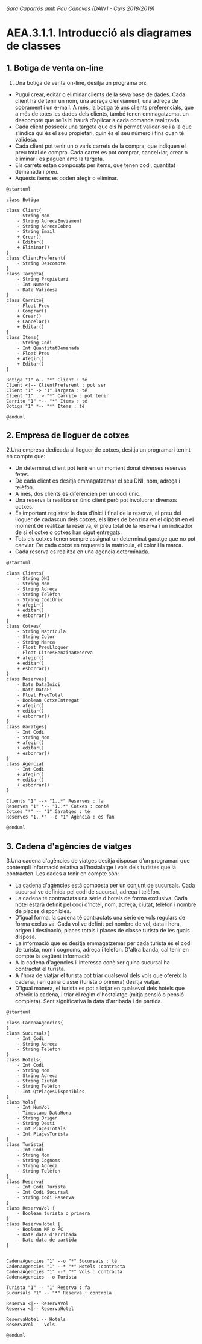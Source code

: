 ###### Sara Caparrós amb Pau Cànovas (DAW1 - Curs 2018/2019)

# AEA.3.1.1. Introducció als diagrames de classes

## 1. Botiga de venta on-line
1. Una botiga de venta on-line, desitja un programa on:
-	Pugui crear, editar o eliminar clients de la seva base de dades. Cada client ha de tenir un nom, una adreça d’enviament, una adreça de  cobrament i un e-mail. A més, la botiga té uns clients preferencials, que a més de totes les dades dels clients, també tenen emmagatzemat un descompte que se’ls hi haurà d’aplicar a cada comanda realitzada. 
-	Cada client posseeix una targeta que els hi permet validar-se i a la que s’indica qui és el seu propietari, quin és el seu número i fins quan té validesa. 
-	Cada client pot tenir un o varis carrets de la compra, que indiquen el preu total de compra. Cada carret es pot comprar, cancel•lar, crear o eliminar i es paguen amb la targeta. 
-	Els carrets estan composats per ítems, que tenen codi, quantitat demanada i preu. 
-	Aquests ítems es poden afegir o eliminar. 

```
@startuml

class Botiga

class Client{
    - String Nom
    - String AdrecaEnviament
    - String AdrecaCobro
    - String Email
    + Crear()
    + Editar()
    + Eliminar()
}
class ClientPreferent{
    - String Descompte
}
class Targeta{
    - String Propietari
    - Int Numero
    - Date Validesa
}
class Carrito{
    - Float Preu
    + Comprar()
    + Crear()
    + Cancelar()
    + Editar()
}
class Items{
    - String Codi
    - Int QuantitatDemanada
    - Float Preu
    + Afegir()
    + Editar()
}

Botiga "1" o-- "*" Client : té
Client <|-- ClientPreferent : pot ser
Client "1" -> "1" Targeta : té
Client "1" ..> "*" Carrito : pot tenir
Carrito "1" *-- "*" Items : té
Botiga "1" *-- "*" Items : té

@enduml
```


## 2. Empresa de lloguer de cotxes
2.Una empresa dedicada al lloguer de cotxes, desitja un programari tenint en compte que:
-	Un determinat client pot tenir en un moment donat diverses reserves fetes. 
-	De cada client es desitja emmagatzemar el seu DNI, nom, adreça i telèfon. 
-	A més, dos clients es diferencien per un codi únic. 
-	Una reserva la realitza un únic client però pot involucrar diversos cotxes. 
-	És important registrar la data d’inici i final de la reserva, el preu del lloguer de cadascun dels cotxes, els litres de benzina en el dipòsit en el moment de realitzar la reserva, el preu total de la reserva i un indicador de si el cotxe o cotxes han sigut entregats. 
-	Tots els cotxes tenen sempre assignat un determinat garatge que no pot canviar. De cada cotxe es requereix la matrícula, el color i la marca. 
-	Cada reserva es realitza en una agència determinada.
 
```
@startuml

class Clients{
    - String DNI
    - String Nom
    - String Adreça
    - String Telèfon
    - String CodiÚnic
    + afegir()
    + editar()
    + esborrar()
}
class Cotxes{
    - String Matrícula
    - String Color
    - String Marca
    - Float PreuLloguer
    - Float LitresBenzinaReserva
    + afegir()
    + editar()
    + esborrar()
}
class Reserves{
    - Date DataInici
    - Date DataFi
    - Float PreuTotal
    - Boolean CotxeEntregat
    + afegir()
    + editar()
    + esborrar()
}
class Garatges{
    - Int Codi
    - String Nom
    + afegir()
    + editar()
    + esborrar()
}
class Agència{
    - Int Codi
    + afegir()
    + editar()
    + esborrar()
}

Clients "1" --> "1..*" Reserves : fa
Reserves "1" *-- "1..*" Cotxes : conté
Cotxes "*" -- "1" Garatges : té
Reserves "1..*" --o "1" Agència : es fan

@enduml
```

## 3. Cadena d'agències de viatges
3.Una cadena d'agències de viatges desitja disposar d’un programari que contempli informació relativa a l'hostalatge i vols dels turistes que la contracten. Les dades a tenir en compte són:
-	La cadena d'agències està composta per un conjunt de sucursals. Cada sucursal ve definida pel codi de sucursal, adreça i telèfon.
-	La cadena té contractats una sèrie d'hotels de forma exclusiva. Cada hotel estarà definit pel codi d'hotel, nom, adreça, ciutat, telèfon i nombre de places disponibles.
-	D'igual forma, la cadena té contractats una sèrie de vols regulars de forma exclusiva. Cada vol ve definit pel nombre de vol, data i hora, origen i destinació, places totals i places de classe turista de les quals disposa.
-	La informació que es desitja emmagatzemar per cada turista és el codi de turista, nom i cognoms, adreça i telèfon.
D'altra banda, cal tenir en compte la següent informació:
-	A la cadena d'agències li interessa conèixer quina sucursal ha contractat el turista.
-	A l'hora de viatjar el turista pot triar qualsevol dels vols que ofereix la cadena, i en quina classe (turista o primera) desitja viatjar.
-	D'igual manera, el turista es pot allotjar en qualsevol dels hotels que ofereix la cadena, i triar el règim d'hostalatge (mitja pensió o pensió completa). Sent significativa la data d'arribada i de partida.

```
@startuml

class CadenaAgencies{
}
class Sucursals{
    - Int Codi
    - String Adreça
    - String Telèfon
}
class Hotels{
    - Int Codi
    - String Nom
    - String Adreça
    - String Ciutat
    - String Telèfon
    - Int QtPlaçesDisponibles
}
class Vols{
    - Int NumVol
    - Timestamp DataHora
    - String Origen
    - String Destí
    - Int PlaçesTotals
    - Int PlaçesTurista
}
class Turista{
    - Int Codi
    - String Nom
    - String Cognoms
    - String Adreça
    - String Telèfon
}
class Reserva{
    - Int Codi Turista
    - Int Codi Sucursal
    - String codi Reserva
}
class ReservaVol {
    - Boolean turista o primera
}
class ReservaHotel {
    - Boolean MP o PC
    - Date data d'arribada
    - Date data de partida
}


CadenaAgencies "1" --o "*" Sucursals : té
CadenaAgencies "1" --* "*" Hotels :contracta
CadenaAgencies "1" --* "*" Vols : contracta
CadenaAgencies --o Turista

Turista "1" -- "1" Reserva : fa
Sucursals "1" -- "*" Reserva : controla

Reserva <|-- ReservaVol
Reserva <|-- ReservaHotel

ReservaHotel -- Hotels
ReservaVol -- Vols

@enduml
```
 
